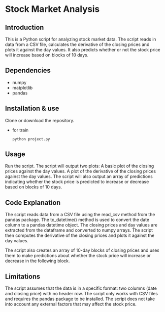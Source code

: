 Stock Market Analysis
===
## Introduction
This is a Python script for analyzing stock market data. The script reads in data from a CSV file, calculates the derivative of the closing prices and plots it against the day values. It also predicts whether or not the stock price will increase based on blocks of 10 days.

## Dependencies
- numpy
- matplotlib
- pandas

## Installation & use
Clone or download the repository.
- for train
  ```
  python project.py
  ```
## Usage  
Run the script.
The script will output two plots:
A basic plot of the closing prices against the day values.
A plot of the derivative of the closing prices against the day values.
The script will also output an array of predictions indicating whether the stock price is predicted to increase or decrease based on blocks of 10 days.

## Code Explanation
The script reads data from a CSV file using the read_csv method from the pandas package. The to_datetime() method is used to convert the date column to a pandas datetime object. The closing prices and day values are extracted from the dataframe and converted to numpy arrays. The script then computes the derivative of the closing prices and plots it against the day values.

The script also creates an array of 10-day blocks of closing prices and uses them to make predictions about whether the stock price will increase or decrease in the following block.

## Limitations
The script assumes that the data is in a specific format: two columns (date and closing price) with no header row.
The script only works with CSV files and requires the pandas package to be installed.
The script does not take into account any external factors that may affect the stock price.